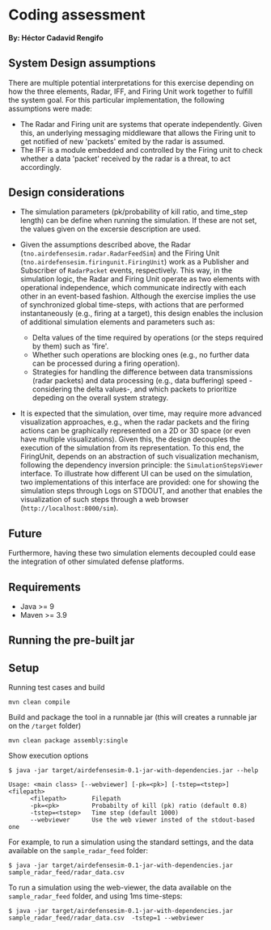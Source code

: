 # Coding assessment

#### By: Héctor Cadavid Rengifo


## System Design assumptions


There are multiple potential interpretations for this exercise depending on how the three elements, Radar, IFF, and Firing Unit work together to fulfill the system goal. For this particular implementation, the following assumptions were made:

- The Radar and Firing unit are systems that operate independently. Given this, an underlying messaging middleware that allows the Firing unit to get notified of new 'packets' emited by the radar is assumed.
- The IFF is a module embedded and controlled by the Firing unit to check whether a data 'packet' received by the radar is a threat, to act accordingly.

## Design considerations

- The simulation parameters (pk/probability of kill ratio, and time_step length) can be define when running the simulation. If these are not set, the values given on the excersie description are used.

- Given the assumptions described above, the Radar (`tno.airdefensesim.radar.RadarFeedSim`) and the Firing Unit (`tno.airdefensesim.firingunit.FiringUnit`) work as a Publisher and Subscriber of `RadarPacket` events, respectively. This way, in the simulation logic, the Radar and Firing Unit operate as two elements with operational independence, which communicate indirectly with each other in an event-based fashion. Although the exercise implies the use of synchronized global time-steps, with actions that are performed instantaneously (e.g., firing at a target), this design enables the inclusion of additional simulation elements and parameters such as:

  - Delta values of the time required by operations (or the steps required by them) such as 'fire'.
  - Whether such operations are blocking ones (e.g., no further data can be processed during a firing operation).
  - Strategies for handling the difference between data transmissions (radar packets) and data processing (e.g., data buffering) speed -considering the delta values-, and which packets to prioritize depeding on the overall system strategy.

- It is expected that the simulation, over time, may require more advanced visualization approaches, e.g., when the radar packets and the firing actions can be graphically represented on a 2D or 3D space (or even have multiple visualizations). Given this, the design decouples the execution of the simulation from its representation. To this end, the FiringUnit, depends on an abstraction of such visualization mechanism, following the dependency inversion principle: the  `SimulationStepsViewer` interface. To illustrate how different UI can be used on the simulation, two implementations of this interface are provided: one for showing the simulation steps through Logs on STDOUT, and another that enables the visualization of such steps through a web browser (`http://localhost:8000/sim`).


## Future

Furthermore, having these two simulation elements decoupled could ease the integration of other simulated defense platforms.


## Requirements

- Java >= 9 
- Maven >= 3.9


## Running the pre-built jar


## Setup

Running test cases and build
```
mvn clean compile
```

Build and package the tool in a runnable jar (this will creates a runnable jar on the `/target` folder)
```
mvn clean package assembly:single
```

Show execution options
```
$ java -jar target/airdefensesim-0.1-jar-with-dependencies.jar --help

Usage: <main class> [--webviewer] [-pk=<pk>] [-tstep=<tstep>] <filepath>
      <filepath>       Filepath
      -pk=<pk>         Probabilty of kill (pk) ratio (default 0.8)
      -tstep=<tstep>   Time step (default 1000)
      --webviewer      Use the web viewer insted of the stdout-based one

```

For example, to run a simulation using the standard settings, and the data available on the `sample_radar_feed` folder:

```shell
$ java -jar target/airdefensesim-0.1-jar-with-dependencies.jar sample_radar_feed/radar_data.csv
```

To run a simulation using the web-viewer, the data available on the `sample_radar_feed` folder, and using 1ms time-steps:

```shell
$ java -jar target/airdefensesim-0.1-jar-with-dependencies.jar sample_radar_feed/radar_data.csv  -tstep=1 --webviewer
```
